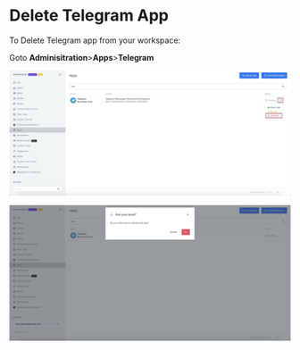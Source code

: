 # Delete Telegram App

To Delete Telegram app from your workspace:

Goto **Adminisitration**>**Apps**>**Telegram**

![](<../../../../../.gitbook/assets/image (570).png>)

![](<../../../../../.gitbook/assets/image (571).png>)
